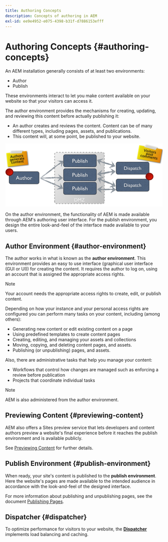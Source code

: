 ```yaml
---
title: Authoring Concepts
description: Concepts of authoring in AEM
exl-id: ee9e4952-e075-4398-b31f-d7886153efff
---
```

# Authoring Concepts {#authoring-concepts}

An AEM installation generally consists of at least two environments:

* Author
* Publish

These environments interact to let you make content available on your website so that your visitors can access it.

The author environment provides the mechanisms for creating, updating, and reviewing this content before actually publishing it:

* An author creates and reviews the content. Content can be of many different types, including pages, assets, and publications.
* This content will, at some point, be published to your website.

![Diagram of author, publisher, and dispatchers](/help/sites-cloud/authoring/assets/author-publish.png)

On the author environment, the functionality of AEM is made available through AEM's authoring user interface. For the publish environment, you design the entire look-and-feel of the interface made available to your users.

## Author Environment {#author-environment}

The author works in what is known as the **author environment**. This environment provides an easy to use interface (graphical user interface (GUI or UI)) for creating the content. It requires the author to log on, using an account that is assigned the appropriate access rights.

>[!NOTE]
>
>Your account needs the appropriate access rights to create, edit, or publish content.

Depending on how your instance and your personal access rights are configured you can perform many tasks on your content, including (among others):

* Generating new content or edit existing content on a page
* Using predefined templates to create content pages
* Creating, editing, and managing your assets and collections
* Moving, copying, and deleting content pages, and assets.
* Publishing (or unpublishing) pages, and assets.

Also, there are administrative tasks that help you manage your content:

* Workflows that control how changes are managed such as enforcing a review before publication
* Projects that coordinate individual tasks

>[!NOTE]
>
>AEM is also administered from the author environment.

## Previewing Content {#previewing-content}

AEM also offers a Sites preview service that lets developers and content authors preview a website's final experience before it reaches the publish environment and is available publicly.

See [Previewing Content](/help/sites-cloud/authoring/fundamentals/previewing-content.md) for further details.

## Publish Environment {#publish-environment}

When ready, your site's content is published to the **publish environment**. Here the website's pages are made available to the intended audience in accordance with the look-and-feel of the designed interface.

For more information about publishing and unpublishing pages, see the document [Publishing Pages](/help/sites-cloud/authoring/fundamentals/publishing-pages.md).

## Dispatcher {#dispatcher}

To optimize performance for visitors to your website, the **[Dispatcher](/help/implementing/dispatcher/overview.md)** implements load balancing and caching.
